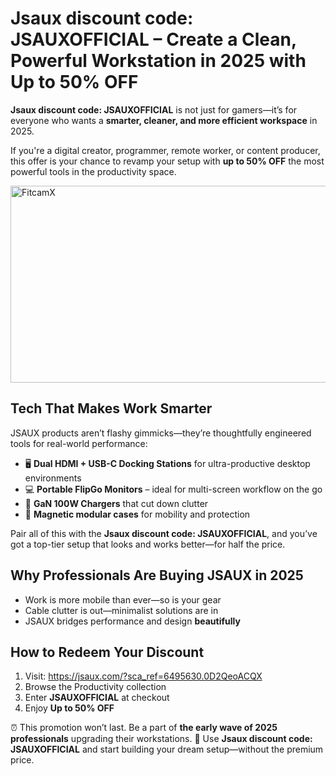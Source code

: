  <h1>Jsaux discount code: JSAUXOFFICIAL – Create a Clean, Powerful Workstation in 2025 with Up to 50% OFF</h1>
    <p><strong>Jsaux discount code: JSAUXOFFICIAL</strong> is not just for gamers—it’s for everyone who wants a <strong>smarter, cleaner, and more efficient workspace</strong> in 2025.</p>
    <p>If you're a digital creator, programmer, remote worker, or content producer, this offer is your chance to revamp your setup with <strong>up to 50% OFF</strong> the most powerful tools in the productivity space.</p>
    <a href="https://www.youtube.com/watch?v=aj4jeLmIMQE" target="_blank">
    <img src="https://img.youtube.com/vi/aj4jeLmIMQE/maxresdefault.jpg" alt="FitcamX" width="560" height="315">
</a>
    <h2>Tech That Makes Work Smarter</h2>
    <p>JSAUX products aren’t flashy gimmicks—they’re thoughtfully engineered tools for real-world performance:</p>
    <ul>
        <li>🖥️ <strong>Dual HDMI + USB-C Docking Stations</strong> for ultra-productive desktop environments</li>
        <li>💻 <strong>Portable FlipGo Monitors</strong> – ideal for multi-screen workflow on the go</li>
        <li>🔌 <strong>GaN 100W Chargers</strong> that cut down clutter</li>
        <li>🎒 <strong>Magnetic modular cases</strong> for mobility and protection</li>
    </ul>
    <p>Pair all of this with the <strong>Jsaux discount code: JSAUXOFFICIAL</strong>, and you’ve got a top-tier setup that looks and works better—for half the price.</p>
    <h2>Why Professionals Are Buying JSAUX in 2025</h2>
    <ul>
        <li>Work is more mobile than ever—so is your gear</li>
        <li>Cable clutter is out—minimalist solutions are in</li>
        <li>JSAUX bridges performance and design <strong>beautifully</strong></li>
    </ul>
    <h2>How to Redeem Your Discount</h2>
    <ol>
        <li>Visit: <a href="https://jsaux.com/?sca_ref=6495630.0D2QeoACQX">https://jsaux.com/?sca_ref=6495630.0D2QeoACQX</a></li>
        <li>Browse the Productivity collection</li>
        <li>Enter <strong>JSAUXOFFICIAL</strong> at checkout</li>
        <li>Enjoy <strong>Up to 50% OFF</strong></li>
    </ol>
    <p>⏰ This promotion won’t last. Be a part of <strong>the early wave of 2025 professionals</strong> upgrading their workstations.  
    🎯 Use <strong>Jsaux discount code: JSAUXOFFICIAL</strong> and start building your dream setup—without the premium price.</p>
</body>
</html>
